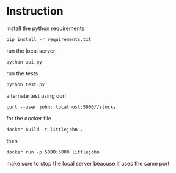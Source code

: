 # Instruction

install the python requirements

`pip install -r requirements.txt`

run the  local server

`python api.py`

run the tests

`python test.py`

alternate test using curl

`curl --user john: localhost:5000//stocks`

for the docker file

`docker build -t littlejohn .`

then

`docker run -p 5000:5000 littlejohn`

make sure to stop the local server beacuse it uses the same port
